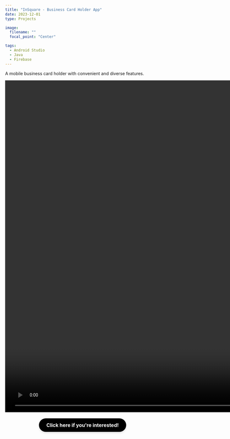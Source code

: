 ```yaml
---
title: "InSquare - Business Card Holder App"
date: 2023-12-01
type: Projects

image:
  filename: ""
  focal_point: "Center"

tags:
  - Android Studio
  - Java
  - Firebase
---
```


A mobile business card holder with convenient and diverse features.

<!--more-->

<video width="1920" height="1080" controls>
  <source src="/uploads/insquare.mp4" type="video/mp4">
  Your browser does not support the video tag.
</video>

<!-- Sleek black button -->
<div style="text-align: center; margin-top: 20px;">
  <a href="https://github.com/machoganzi/project_insquare" target="_blank" style="
    display: inline-block; 
    padding: 12px 24px; 
    background-color: #000; 
    color: #fff; 
    text-decoration: none; 
    border-radius: 30px;
    font-size: 16px;
    font-weight: bold;
    box-shadow: 0 4px 6px rgba(0, 0, 0, 0.1);
    transition: background-color 0.3s ease, transform 0.3s ease;">
    Click here if you're interested!
  </a>
</div>

<!-- Add hover effect -->
<style>
  a:hover {
    background-color: #333;
    transform: translateY(-2px);
  }
</style>
